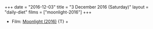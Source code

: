 +++
date = "2016-12-03"
title = "3 December 2016 (Saturday)"
layout = "daily-diet"
films = ["moonlight-2016"]
+++


* Film: [Moonlight (2016)](/films/moonlight-2016) {T} +